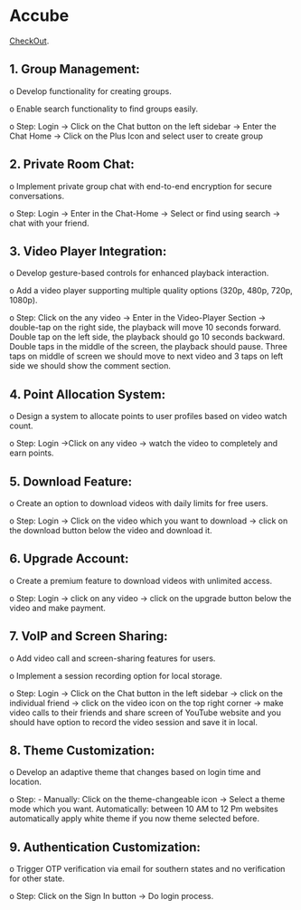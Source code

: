 # Accube

[CheckOut](https://accube.vercel.app/).


## 1.	Group Management:
o	Develop functionality for creating groups.

o	Enable search functionality to find groups easily.

o	Step: Login -> Click on the Chat button on the left sidebar -> Enter the Chat Home -> Click on the Plus Icon and select user to create group

## 2.	Private Room Chat:
o	Implement private group chat with end-to-end encryption for secure conversations.

o	Step: Login -> Enter in the Chat-Home -> Select or find using search -> chat with your friend.

## 3.	Video Player Integration:
o	Develop gesture-based controls for enhanced playback interaction.

o	Add a video player supporting multiple quality options (320p, 480p, 720p, 1080p).

o	Step: Click on the any video -> Enter in the Video-Player Section -> double-tap on the right side, the playback will move 10 seconds forward. Double tap on the left side, the playback should go 10 seconds backward. Double taps in the middle of the screen, the playback should pause. Three taps on middle of screen we should move to next video and 3 taps on left side we should show the comment section.

## 4.	Point Allocation System:
o	Design a system to allocate points to user profiles based on video watch count.

o	Step: Login ->Click on any video -> watch the video to completely and earn points.

## 5.	Download Feature:
o	Create an option to download videos with daily limits for free users.

o	Step: Login -> Click on the video which you want to download -> click on the download button below the video and download it.

## 6.	Upgrade Account:
o	Create a premium feature to download videos with unlimited access.

o	Step: Login -> click on any video -> click on the upgrade button below the video and make payment.

## 7.	VoIP and Screen Sharing:
o	Add video call and screen-sharing features for users.

o	Implement a session recording option for local storage.

o	Step: Login -> Click on the Chat button in the left sidebar -> click on the individual friend -> click on the video icon on the top right corner -> make video calls to their friends and share screen of YouTube website and you should have option to record the video session and save it in local.

## 8.	Theme Customization:
o	Develop an adaptive theme that changes based on login time and location.

o	Step: - Manually: Click on the theme-changeable icon -> Select a theme mode which you want. Automatically: between 10 AM to 12 Pm websites automatically apply white theme if you now theme selected before.

## 9.	Authentication Customization:
o	Trigger OTP verification via email for southern states and no verification for other state.

o	Step: Click on the Sign In button -> Do login process.
